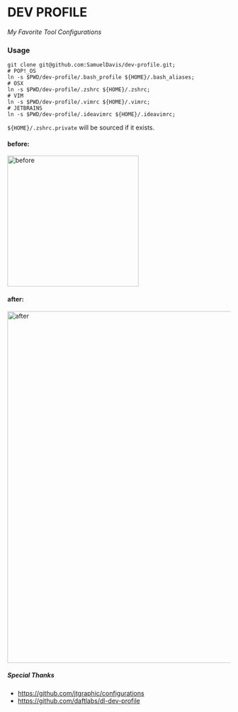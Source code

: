 # DEV PROFILE
_My Favorite Tool Configurations_

### Usage
```shell 
git clone git@github.com:SamuelDavis/dev-profile.git;
# POP!_OS
ln -s $PWD/dev-profile/.bash_profile ${HOME}/.bash_aliases;
# OSX
ln -s $PWD/dev-profile/.zshrc ${HOME}/.zshrc;
# VIM
ln -s $PWD/dev-profile/.vimrc ${HOME}/.vimrc;
# JETBRAINS
ln -s $PWD/dev-profile/.ideavimrc ${HOME}/.ideavimrc;
```

`${HOME}/.zshrc.private` will be sourced if it exists.

#### before:
<img width="296" alt="before" src="https://user-images.githubusercontent.com/2657052/110217916-cde43500-7e84-11eb-89d6-1e90b28b9ff9.png">

#### after:
<img width="795" alt="after" src="https://user-images.githubusercontent.com/2657052/110217922-d177bc00-7e84-11eb-89ff-fc251fd13a7c.png">

##### Special Thanks
- https://github.com/jtgraphic/configurations
- https://github.com/daftlabs/dl-dev-profile
